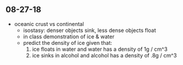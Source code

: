 ## 08-27-18
- oceanic crust vs continental
    - isostasy: denser objects sink, less dense objects float
    - in class demonstration of ice & water
    - predict the density of ice given that:
        1. ice floats in water and water has a density of 1g / cm^3
        2. ice sinks in alcohol and alcohol has a density of .8g / cm^3
